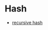 # Hash

- [recursive hash](https://github.com/siman-man/my_ruby_tips/blob/master/hash/recursive_hash.rb)
